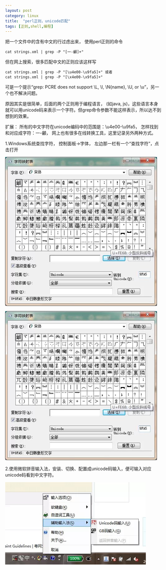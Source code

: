 ```yaml
---
layout: post
category: linux
title:  "perl正则，unicode匹配"
tags: [正则,shell,编程]
---
```


把一个文件中的含有中文的行过虑出来， 使用perl正则的命令

```
cat strings.xml | grep -P "[一-龥]+"
```

但在网上搜索，很多匹配中文的正则应该这样写

```
cat strings.xml | grep -P "[\u4e00-\u9fa5]+" 或者
cat strings.xml | grep -P "[\x4e00-\x9fa5]+"
```

可是一个提示“grep: PCRE does not support \L, \l, \N{name}, \U, or \u”，另一个也不解决问题。

原因其实是很简单，后面的两个正则用于编程语言， (如java, js)，这些语言本身就可以用unicode码来表示一个字符。但grep命令参数不能这样表示，所以达不到想到的效果。

扩展： 所有的中文字符在unicode编码中的范围是：\u4e00-\u9fa5， 怎样找到和对应成字符：一-龥， 网上也有很多在线转换工具，这里记录另外两种方式。

1.Windows系统查找字符， 控制面板->字体， 左边那一栏有一个“查找字符”，点击打开

  ![perl_cn_charater](../assets/2015-01-15_perl_cn_charater.jpg)

  ![perl_cn_charater1](../assets/2015-01-15_perl_cn_charater1.jpg)

2.使用微软拼音输入法，安装、切换、配置成unicode码输入，便可输入对应unicode码看到中文字符。

![perl_cn_input](../assets/2015-01-15_perl_cn_input.jpg)
